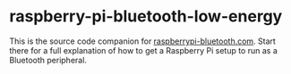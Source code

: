 # raspberry-pi-bluetooth-low-energy

This is the source code companion for <a href="https://www.raspberrypi-bluetooth.com/">raspberrypi-bluetooth.com</a>.  Start there for a full explanation of how to get a Raspberry Pi setup to run as a Bluetooth peripheral.
